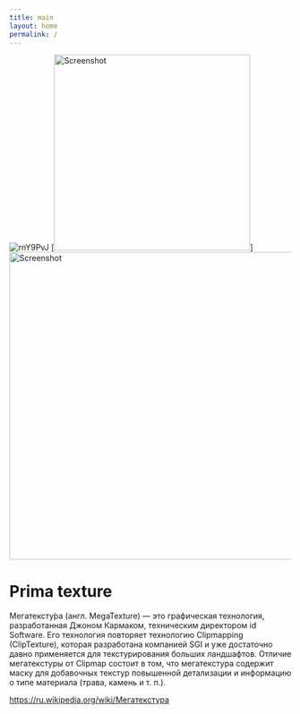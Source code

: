 ```yaml
---
title: main
layout: home
permalink: /
---
```


![rnY9PvJ](https://user-images.githubusercontent.com/84326564/118566593-d60dfa00-b77c-11eb-822d-8fa371e5825d.gif)
[<img src="https://user-images.githubusercontent.com/84326564/118566593-d60dfa00-b77c-11eb-822d-8fa371e5825d.gif" width="350" title="Screenshot">]
<img src="https://user-images.githubusercontent.com/84326564/118566593-d60dfa00-b77c-11eb-822d-8fa371e5825d.gif" width="550" title="Screenshot">

# Prima texture

Мегатексту́ра (англ. MegaTexture) — это графическая технология, разработанная Джоном Кармаком, техническим директором id Software. Его технология повторяет технологию Clipmapping (ClipTexture), которая разработана компанией SGI и уже достаточно давно применяется для текстурирования больших ландшафтов. Отличие мегатекстуры от Clipmap состоит в том, что мегатекстура содержит маску для добавочных текстур повышенной детализации и информацию о типе материала 
(трава, камень и т. п.).

https://ru.wikipedia.org/wiki/Мегатекстура
